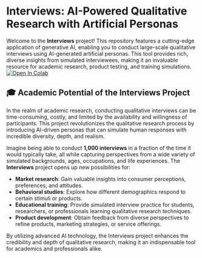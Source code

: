 # Interviews: AI-Powered Qualitative Research with Artificial Personas

Welcome to the **Interviews** project! This repository features a cutting-edge application of generative AI, enabling you to conduct large-scale qualitative interviews using AI-generated artificial personas. This tool provides rich, diverse insights from simulated interviewees, making it an invaluable resource for academic research, product testing, and training simulations.
[![Open In Colab](https://colab.research.google.com/assets/colab-badge.svg)](https://colab.research.google.com/github/mwtuni/interviews/blob/main/notebook.ipynb)

## 🎓 Academic Potential of the Interviews Project

In the realm of academic research, conducting qualitative interviews can be time-consuming, costly, and limited by the availability and willingness of participants. This project revolutionizes the qualitative research process by introducing AI-driven personas that can simulate human responses with incredible diversity, depth, and realism.

Imagine being able to conduct **1,000 interviews** in a fraction of the time it would typically take, all while capturing perspectives from a wide variety of simulated backgrounds, ages, occupations, and life experiences. The **Interviews** project opens up new possibilities for:

- **Market research**: Gain valuable insights into consumer perceptions, preferences, and attitudes.
- **Behavioral studies**: Explore how different demographics respond to certain stimuli or products.
- **Educational training**: Provide simulated interview practice for students, researchers, or professionals learning qualitative research techniques.
- **Product development**: Obtain feedback from diverse perspectives to refine products, marketing strategies, or service offerings.

By utilizing advanced AI technology, the Interviews project enhances the credibility and depth of qualitative research, making it an indispensable tool for academics and professionals alike.
